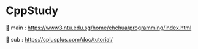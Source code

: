 # CppStudy

📘 main : https://www3.ntu.edu.sg/home/ehchua/programming/index.html
  
📓 sub : https://cplusplus.com/doc/tutorial/
